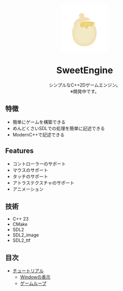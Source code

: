<div align="center">

<!-- TODO アイコン作る -->
<img src="./asset/icon.svg" width="150px">

# SweetEngine
シンプルなC++2Dゲームエンジン。  
※開発中です。

</div>

## 特徴
* 簡単にゲームを構築できる
* めんどくさいSDLでの処理を簡単に記述できる
* ModernC++で記述できる

## Features
* コントローラーのサポート
* マウスのサポート
* タッチのサポート
* アトラステクスチャのサポート
* アニメーション

## 技術
* C++ 23
* CMake
* SDL2
* SDL2_image
* SDL2_ttf

## 目次
- [チュートリアル](./doc/tutorial "チュートリアル")
    - [Windowの表示](./doc/tutorial/open_window.md "Windowの表示")
    - [ゲームループ](./doc/tutorial/game_loop.md "ゲームループ")
